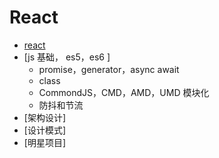 # React

- [react](https://github.com/yisainan/web-interview/blob/master/content/React.md)
- [js 基础， es5，es6 ]
	- promise，generator，async await
	- class
	- CommondJS，CMD，AMD，UMD 模块化
	- 防抖和节流
- [架构设计]
- [设计模式]
- [明星项目]
